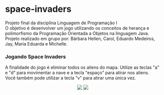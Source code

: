# space-invaders
Projeto final da disciplina Linguagem de Programação I <br>
O objetivo é desenvolver um jogo utilizando os conceitos de herança e polimorfismo da Programação Orientada a Objetos na linguagem Java.<br>
Projeto realizado em grupo por: Bárbara Hellen, Carol, Eduardo Medeiros, Jay, Maria Eduarda e Michelle.


### Jogando Space Invaders
A finalidade do jogo é eliminar todos os aliens do mapa. Utilize as teclas "a" e "d" para movimentar a nave e a tecla "espaço" para atirar nos aliens. Você também pode utilizar a tecla "v" para atirar uma única vez.

<div align = center>
  <img src = https://user-images.githubusercontent.com/91560661/176441968-2f6fe6a0-3386-43f1-a15a-eea72de4448c.jpg>
  <img src = https://user-images.githubusercontent.com/91560661/176442043-9df57e75-2721-4052-8efe-49565b31477e.jpg>
</div>



